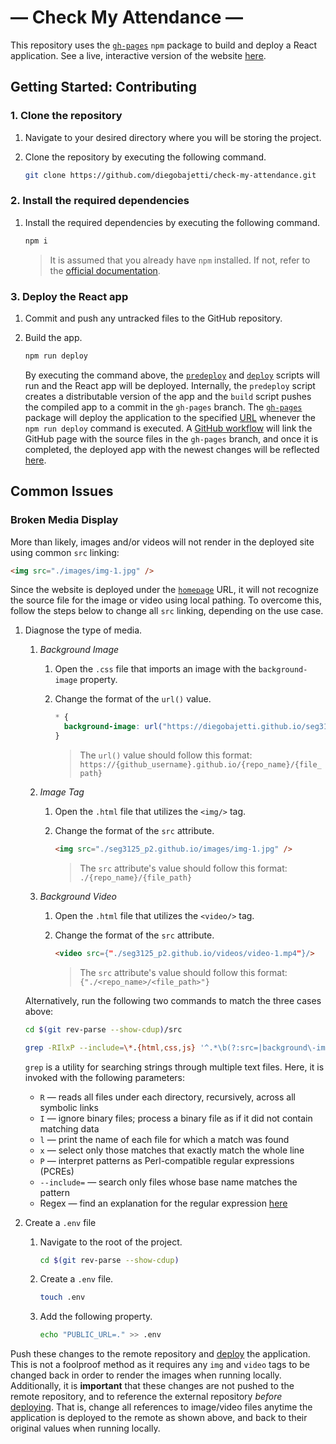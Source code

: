 # — Check My Attendance —

This repository uses the [`gh-pages`][gh-pages] `npm` package to build and deploy a React application. See a live, interactive version of the website [here][live-website].

## Getting Started: Contributing

### 1. Clone the repository

1. Navigate to your desired directory where you will be storing the project.

1. Clone the repository by executing the following command.

   ```bash
   git clone https://github.com/diegobajetti/check-my-attendance.git
   ```

### 2. Install the required dependencies

1. Install the required dependencies by executing the following command.

   ```bash
   npm i
   ```

   > It is assumed that you already have `npm` installed. If not, refer to the [official documentation][npm-doc].

### 3. Deploy the React app

1. Commit and push any untracked files to the GitHub repository.

1. Build the app.

   ```bash
   npm run deploy
   ```

   By executing the command above, the [`predeploy`][package-json-predeploy] and [`deploy`][package-json-deploy] scripts will run and the React app will be deployed. Internally, the `predeploy` script creates a distributable version of the app and the `build` script pushes the compiled app to a commit in the `gh-pages` branch. The [`gh-pages`][gh-pages] package will deploy the application to the specified [URL][package-json-homepage] whenever the `npm run deploy` command is executed. A [GitHub workflow][github-action] will link the GitHub page with the source files in the `gh-pages` branch, and once it is completed, the deployed app with the newest changes will be reflected [here][live-website].

## Common Issues

### Broken Media Display

More than likely, images and/or videos will not render in the deployed site using common `src` linking:

```html
<img src="./images/img-1.jpg" />
```

Since the website is deployed under the [`homepage`][package-json-homepage] URL, it will not recognize the source file for the image or video using local pathing. To overcome this, follow the steps below to change all `src` linking, depending on the use case.

1. Diagnose the type of media.

   1. _Background Image_

      1. Open the `.css` file that imports an image with the `background-image` property.
      1. Change the format of the `url()` value.

         ```css
         * {
           background-image: url("https://diegobajetti.github.io/seg3125_p2.github.io/images/img-1.jpg");
         }
         ```

         > The `url()` value should follow this format: `https://{github_username}.github.io/{repo_name}/{file_path}`

   1. _Image Tag_

      1. Open the `.html` file that utilizes the `<img/>` tag.
      1. Change the format of the `src` attribute.

         ```html
         <img src="./seg3125_p2.github.io/images/img-1.jpg" />
         ```

         > The `src` attribute's value should follow this format: `./{repo_name}/{file_path}`

   1. _Background Video_

      1. Open the `.html` file that utilizes the `<video/>` tag.
      1. Change the format of the `src` attribute.

         ```html
         <video src={"./seg3125_p2.github.io/videos/video-1.mp4"}/>
         ```

         > The `src` attribute's value should follow this format: `{"./<repo_name>/<file_path>"}`

   Alternatively, run the following two commands to match the three cases above:

   ```sh
   cd $(git rev-parse --show-cdup)/src
   ```

   ```sh
   grep -RIlxP --include=\*.{html,css,js} '^.*\b(?:src=|background\-image:).*$'
   ```

   `grep` is a utility for searching strings through multiple text files. Here, it is invoked with the following parameters:

   - `R` — reads all files under each directory, recursively, across all symbolic links
   - `I` — ignore binary files; process a binary file as if it did not contain matching data
   - `l` — print the name of each file for which a match was found
   - `x` — select only those matches that exactly match the whole line
   - `P` — interpret patterns as Perl-compatible regular expressions (PCREs)
   - `--include=` — search only files whose base name matches the pattern
   - Regex — find an explanation for the regular expression [here][regex-example]

1. Create a `.env` file

   1. Navigate to the root of the project.

      ```bash
      cd $(git rev-parse --show-cdup)
      ```

   1. Create a `.env` file.

      ```bash
      touch .env
      ```

   1. Add the following property.

      ```bash
      echo "PUBLIC_URL=." >> .env
      ```

Push these changes to the remote repository and [deploy](#3-deploy-the-react-app) the application. This is not a foolproof method as it requires any `img` and `video` tags to be changed back in order to render the images when running locally. Additionally, it is **important** that these changes are not pushed to the remote repository, and to reference the external repository _before_ [deploying](#3-deploy-the-react-app). That is, change all references to image/video files anytime the application is deployed to the remote as shown above, and back to their original values when running locally.

[gh-pages]: https://github.com/gitname/react-gh-pages
[live-website]: https://diegobajetti.github.io/check-my-attendance/
[npm-doc]: https://docs.npmjs.com/downloading-and-installing-node-js-and-npm
[package-json-homepage]: https://github.com/diegobajetti/check-my-attendance/blob/master/package.json#L4
[package-json-predeploy]: https://github.com/diegobajetti/check-my-attendance/blob/master/package.json#L24
[package-json-deploy]: https://github.com/diegobajetti/check-my-attendance/blob/master/package.json#L25
[github-action]: https://github.com/diegobajetti/check-my-attendance/actions
[regex-example]: https://regex101.com/r/iUYcBT/1
